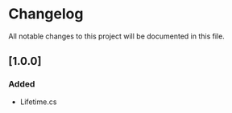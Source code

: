 # Changelog
All notable changes to this project will be documented in this file.

## [1.0.0]
### Added
- Lifetime.cs